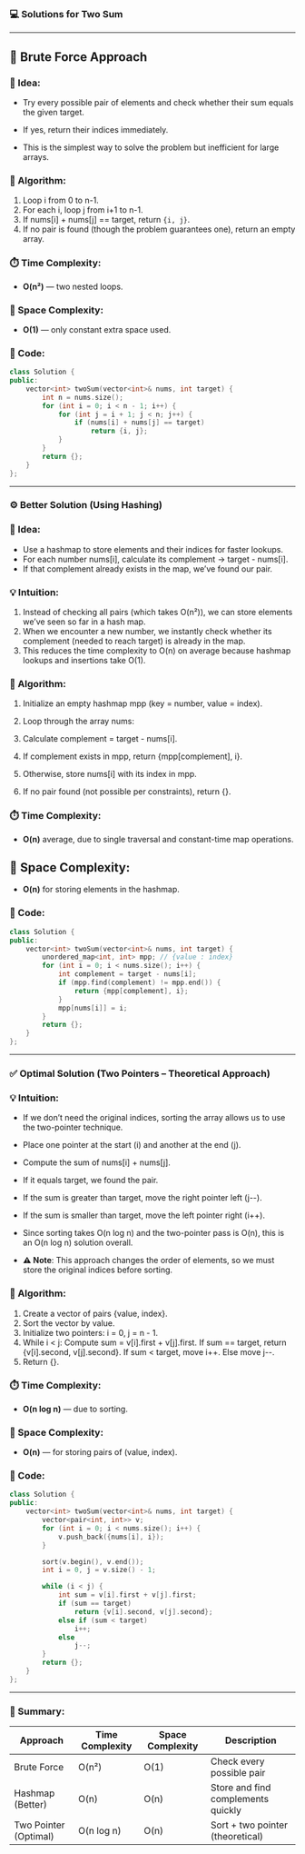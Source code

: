 ### 💻 Solutions for Two Sum

----

## 🧠 Brute Force Approach
### 🔹 Idea:

- Try every possible pair of elements and check whether their sum equals the given target.
- If yes, return their indices immediately.

- This is the simplest way to solve the problem but inefficient for large arrays.

### 🧩 Algorithm:

1. Loop i from 0 to n-1.
2. For each i, loop j from i+1 to n-1.
3. If nums[i] + nums[j] == target, return `{i, j}`.
4. If no pair is found (though the problem guarantees one), return an empty array.

### ⏱️ Time Complexity:
- **O(n²)** — two nested loops.

### 💾 Space Complexity:
- **O(1)** — only constant extra space used.

### 🧩 Code:
```cpp
class Solution {
public:
    vector<int> twoSum(vector<int>& nums, int target) {
        int n = nums.size();
        for (int i = 0; i < n - 1; i++) {
            for (int j = i + 1; j < n; j++) {
                if (nums[i] + nums[j] == target)
                    return {i, j};
            }
        }
        return {};
    }
};
```
---

### ⚙️ Better Solution (Using Hashing)
### 🔹 Idea:

- Use a hashmap to store elements and their indices for faster lookups.
- For each number nums[i], calculate its complement → target - nums[i].
- If that complement already exists in the map, we’ve found our pair.

### 💡 Intuition:

1. Instead of checking all pairs (which takes O(n²)), we can store elements we’ve seen so far in a hash map.
2. When we encounter a new number, we instantly check whether its complement (needed to reach target) is already in the map.
3. This reduces the time complexity to O(n) on average because hashmap lookups and insertions take O(1).

### 🧩 Algorithm:

1. Initialize an empty hashmap mpp (key = number, value = index).

2. Loop through the array nums:

3. Calculate complement = target - nums[i].

4. If complement exists in mpp, return {mpp[complement], i}.

5. Otherwise, store nums[i] with its index in mpp.

6. If no pair found (not possible per constraints), return {}.

### ⏱️ Time Complexity:

- **O(n)** average, due to single traversal and constant-time map operations.

## 💾 Space Complexity:

- **O(n)** for storing elements in the hashmap.

### 🧩 Code:
```cpp
class Solution {
public:
    vector<int> twoSum(vector<int>& nums, int target) {
        unordered_map<int, int> mpp; // {value : index}
        for (int i = 0; i < nums.size(); i++) {
            int complement = target - nums[i];
            if (mpp.find(complement) != mpp.end()) {
                return {mpp[complement], i};
            }
            mpp[nums[i]] = i;
        }
        return {};
    }
};
```
----

### ✅ Optimal Solution (Two Pointers – Theoretical Approach)
### 💡 Intuition:

- If we don’t need the original indices, sorting the array allows us to use the two-pointer technique.

- Place one pointer at the start (i) and another at the end (j).

- Compute the sum of nums[i] + nums[j].

- If it equals target, we found the pair.

- If the sum is greater than target, move the right pointer left (j--).

- If the sum is smaller than target, move the left pointer right (i++).

- Since sorting takes O(n log n) and the two-pointer pass is O(n), this is an O(n log n) solution overall.

- **⚠️ Note**: This approach changes the order of elements, so we must store the original indices before sorting.

### 🧩 Algorithm:

1. Create a vector of pairs {value, index}.
2. Sort the vector by value.
3. Initialize two pointers: i = 0, j = n - 1.
4. While i < j:
    Compute sum = v[i].first + v[j].first.
    If sum == target, return {v[i].second, v[j].second}.
    If sum < target, move i++.
    Else move j--.
5. Return {}.

### ⏱️ Time Complexity:
- **O(n log n)** — due to sorting.

### 💾 Space Complexity:
- **O(n)** — for storing pairs of (value, index).

### 🧩 Code:
```cpp
class Solution {
public:
    vector<int> twoSum(vector<int>& nums, int target) {
        vector<pair<int, int>> v;
        for (int i = 0; i < nums.size(); i++) {
            v.push_back({nums[i], i});
        }

        sort(v.begin(), v.end());
        int i = 0, j = v.size() - 1;

        while (i < j) {
            int sum = v[i].first + v[j].first;
            if (sum == target)
                return {v[i].second, v[j].second};
            else if (sum < target)
                i++;
            else
                j--;
        }
        return {};
    }
};
```
---

### 🏁 Summary:

| Approach              | Time Complexity | Space Complexity | Description                        |
| --------------------- | --------------- | ---------------- | ---------------------------------- |
| Brute Force           | O(n²)           | O(1)             | Check every possible pair          |
| Hashmap (Better)      | O(n)            | O(n)             | Store and find complements quickly |
| Two Pointer (Optimal) | O(n log n)      | O(n)             | Sort + two pointer (theoretical)   |

